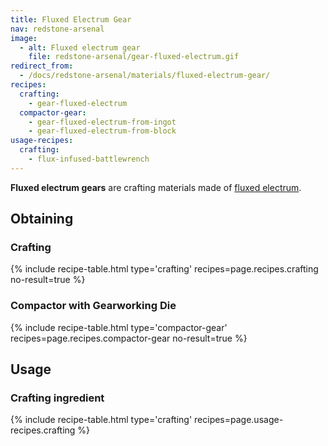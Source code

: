 ```yaml
---
title: Fluxed Electrum Gear
nav: redstone-arsenal
image:
  - alt: Fluxed electrum gear
    file: redstone-arsenal/gear-fluxed-electrum.gif
redirect_from:
  - /docs/redstone-arsenal/materials/fluxed-electrum-gear/
recipes:
  crafting:
    - gear-fluxed-electrum
  compactor-gear:
    - gear-fluxed-electrum-from-ingot
    - gear-fluxed-electrum-from-block
usage-recipes:
  crafting:
    - flux-infused-battlewrench
---
```


**Fluxed electrum gears** are crafting materials made of [fluxed
electrum](/docs/fluxed-electrum-ingot/).


Obtaining
---------

### Crafting
{% include recipe-table.html type='crafting' recipes=page.recipes.crafting no-result=true %}

### Compactor with Gearworking Die
{% include recipe-table.html type='compactor-gear' recipes=page.recipes.compactor-gear no-result=true %}


Usage
-----

### Crafting ingredient
{% include recipe-table.html type='crafting' recipes=page.usage-recipes.crafting %}
